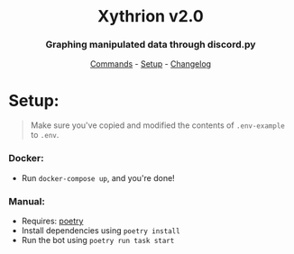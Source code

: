 <p align="center">
    <img src="/images/icon.jpg" alt=""/>
</p>
<h1 align="center">Xythrion v2.0</h1>
<h3 align="center">Graphing manipulated data through discord.py</h3>
<p align="center">
    <a href="#commands">Commands</a> -
    <a href="#setup">Setup</a> -
    <a href="#changelog">Changelog</a>
</p>

# Setup:
> Make sure you've copied and modified the contents of `.env-example` to `.env`.

### Docker:
- Run `docker-compose up`, and you're done!

### Manual:

- Requires: [poetry](https://github.com/python-poetry/poetry)
- Install dependencies using `poetry install`
- Run the bot using `poetry run task start`
